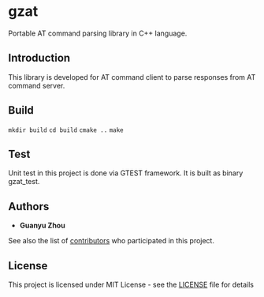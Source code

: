 # gzat
Portable AT command parsing library in C++ language.

## Introduction
This library is developed for AT command client to parse responses from AT command server.

## Build
`mkdir build`
`cd build`
`cmake ..`
`make`

## Test
Unit test in this project is done via GTEST framework. It is built as binary gzat_test.

## Authors

* **Guanyu Zhou**

See also the list of [contributors](https://github.com/gzhouct/gzat/contributors) who participated in this project.

## License

This project is licensed under MIT License - see the [LICENSE](LICENSE) file for details